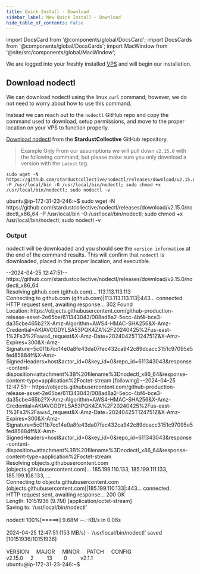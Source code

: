 ```yaml
---
title: Quick Install - Download
sidebar_label: New Quick Install - Download 
hide_table_of_contents: False
---
```

<intro-end />

import DocsCard from '@components/global/DocsCard';
import DocsCards from '@components/global/DocsCards';
import MacWindow from '@site/src/components/global/MacWindow';

<head>
  <title>Constellation Network Automation with nodectl</title>
  <meta
    name="description"
    content="nodectl new quick installation"
  />
</head>

We are logged into your freshly installed [VPS](/validate/setup-guides/) and will begin our installation.

## Download nodectl

We can download nodectl using the linux `curl` command; however, we do not need to worry about how to use this command.

Instead we can reach out to the `nodectl` GitHub repo and copy the command used to download, setup permissions, and move to the proper location on your VPS to function properly.

[Download nodectl](https://github.com/StardustCollective/nodectl/releases) from the **StardustCollective** GitHub repository.

> Example Only
From our assumptions we will pull down `v2.15.0` with the following command, but please make sure you only download a version with the `Latest` tag.

```
sudo wget -N https://github.com/stardustcollective/nodectl/releases/download/v2.15.0/nodectl_x86_64 -P /usr/local/bin -O /usr/local/bin/nodectl; sudo chmod +x /usr/local/bin/nodectl; sudo nodectl -v
```
<MacWindow>
ubuntu@ip-172-31-23-246:~$ sudo wget -N https://github.com/stardustcollective/nodectl/releases/download/v2.15.0/nodectl_x86_64 -P /usr/local/bin -O /usr/local/bin/nodectl; sudo chmod +x /usr/local/bin/nodectl; sudo nodectl -v
</MacWindow>

### Output

nodectl will be downloaded and you should see the `version information` at the end of the command results.  This will confirm that `nodectl` is downloaded, placed in the proper location, and executible. 

<MacWindow>
--2024-04-25 12:47:51--  https://github.com/stardustcollective/nodectl/releases/download/v2.15.0/nodectl_x86_64<br />
Resolving github.com (github.com)... 113.113.113.113<br />
Connecting to github.com (github.com)|113.113.113.113|:443... connected.<br />
HTTP request sent, awaiting response... 302 Found<br />
Location: https://objects.githubusercontent.com/github-production-release-asset-2e65be/611343043/008ad8a2-5ecc-4bf4-bce3-da35cbe465b2?X-Amz-Algorithm=AWS4-HMAC-SHA256&X-Amz-Credential=AKIAVCODYLSA53PQK4ZA%2F20240425%2Fus-east-1%2Fs3%2Faws4_request&X-Amz-Date=20240425T124751Z&X-Amz-Expires=300&X-Amz-Signature=5c0f1b7cc14e0a8fe43da07fec432ca942c89dcacc3151c97095e5fed85884ff&X-Amz-SignedHeaders=host&actor_id=0&key_id=0&repo_id=611343043&response-content-disposition=attachment%3B%20filename%3Dnodectl_x86_64&response-content-type=application%2Foctet-stream [following]
--2024-04-25 12:47:51--  https://objects.githubusercontent.com/github-production-release-asset-2e65be/611343043/008ad8a2-5ecc-4bf4-bce3-da35cbe465b2?X-Amz-Algorithm=AWS4-HMAC-SHA256&X-Amz-Credential=AKIAVCODYLSA53PQK4ZA%2F20240425%2Fus-east-1%2Fs3%2Faws4_request&X-Amz-Date=20240425T124751Z&X-Amz-Expires=300&X-Amz-Signature=5c0f1b7cc14e0a8fe43da07fec432ca942c89dcacc3151c97095e5fed85884ff&X-Amz-SignedHeaders=host&actor_id=0&key_id=0&repo_id=611343043&response-content-disposition=attachment%3B%20filename%3Dnodectl_x86_64&response-content-type=application%2Foctet-stream<br />
Resolving objects.githubusercontent.com (objects.githubusercontent.com)... 185.199.110.133, 185.199.111.133, 185.199.108.133, ...<br />
Connecting to objects.githubusercontent.com (objects.githubusercontent.com)|185.199.110.133|:443... connected.<br />
HTTP request sent, awaiting response... 200 OK<br />
Length: 10151936 (9.7M) [application/octet-stream]<br />
Saving to: ‘/usr/local/bin/nodectl’<br />
<br />
nodectl         100%[=====>]   9.68M  --.-KB/s    in 0.06s<br />  
<br />
2024-04-25 12:47:51 (153 MB/s) - ‘/usr/local/bin/nodectl’ saved [10151936/10151936]<br />
<br />
  VERSION&nbsp;&nbsp;&nbsp;&nbsp;&nbsp;MAJOR&nbsp;&nbsp;&nbsp;&nbsp;&nbsp;MINOR&nbsp;&nbsp;&nbsp;&nbsp;&nbsp;PATCH&nbsp;&nbsp;&nbsp;&nbsp;&nbsp;CONFIG<br /> 
  v2.15.0&nbsp;&nbsp;&nbsp;&nbsp;&nbsp;2&nbsp;&nbsp;&nbsp;&nbsp;&nbsp;&nbsp;&nbsp;&nbsp;&nbsp;13&nbsp;&nbsp;&nbsp;&nbsp;&nbsp;&nbsp;&nbsp;&nbsp;0&nbsp;&nbsp;&nbsp;&nbsp;&nbsp;&nbsp;&nbsp;&nbsp;&nbsp;v2.1.1<br />
  ubuntu@ip-172-31-23-246:~$<br />
</MacWindow>
